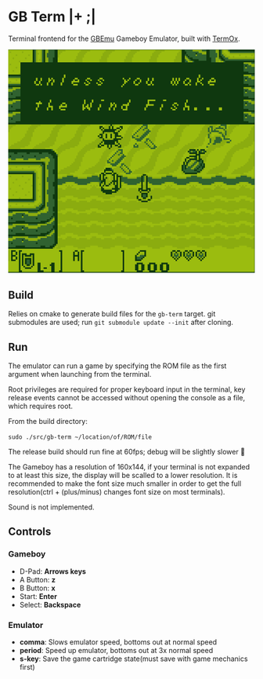 # GB Term |+ ;|

Terminal frontend for the [GBEmu](https://github.com/jgilchrist/gbemu) Gameboy
Emulator, built with [TermOx](https://github.com/a-n-t-h-o-n-y/TermOx).

<p align="center">
  <img src="docs/zelda.png">
</p>

## Build

Relies on cmake to generate build files for the `gb-term` target. git submodules
are used; run `git submodule update --init` after cloning.

## Run

The emulator can run a game by specifying the ROM file as the first argument
when launching from the terminal.

Root privileges are required for proper keyboard input in the terminal, key
release events cannot be accessed without opening the console as a file, which
requires root.

From the build directory:

`sudo ./src/gb-term ~/location/of/ROM/file`

The release build should run fine at 60fps; debug will be slightly slower 🐌

The Gameboy has a resolution of 160x144, if your terminal is not expanded to at
least this size, the display will be scalled to a lower resolution. It is
recommended to make the font size much smaller in order to get the full
resolution(ctrl + (plus/minus) changes font size on most terminals).

Sound is not implemented.

## Controls

### Gameboy

- D-Pad:    __Arrows keys__
- A Button: __z__
- B Button: __x__
- Start:    __Enter__
- Select:   __Backspace__

### Emulator

- __comma__:    Slows emulator speed, bottoms out at normal speed
- __period__:   Speed up emulator, bottoms out at 3x normal speed
- __s-key__:   Save the game cartridge state(must save with game mechanics first)
